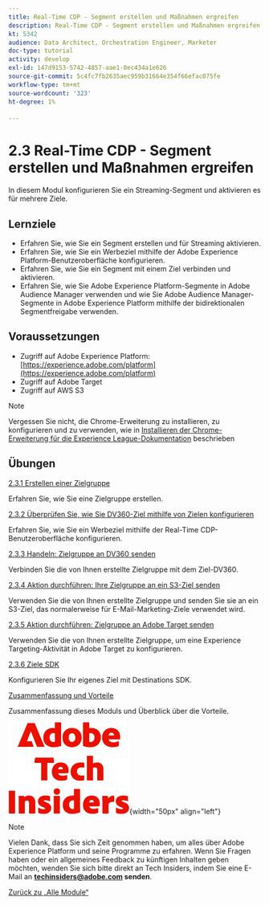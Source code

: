 ```yaml
---
title: Real-Time CDP - Segment erstellen und Maßnahmen ergreifen
description: Real-Time CDP - Segment erstellen und Maßnahmen ergreifen
kt: 5342
audience: Data Architect, Orchestration Engineer, Marketer
doc-type: tutorial
activity: develop
exl-id: 147d9153-5742-4857-aae1-0ec434a1e626
source-git-commit: 5c4fc7fb2635aec959b31664e354f66efac075fe
workflow-type: tm+mt
source-wordcount: '323'
ht-degree: 1%

---
```


# 2.3 Real-Time CDP - Segment erstellen und Maßnahmen ergreifen

In diesem Modul konfigurieren Sie ein Streaming-Segment und aktivieren es für mehrere Ziele.

## Lernziele

- Erfahren Sie, wie Sie ein Segment erstellen und für Streaming aktivieren.
- Erfahren Sie, wie Sie ein Werbeziel mithilfe der Adobe Experience Platform-Benutzeroberfläche konfigurieren.
- Erfahren Sie, wie Sie ein Segment mit einem Ziel verbinden und aktivieren.
- Erfahren Sie, wie Sie Adobe Experience Platform-Segmente in Adobe Audience Manager verwenden und wie Sie Adobe Audience Manager-Segmente in Adobe Experience Platform mithilfe der bidirektionalen Segmentfreigabe verwenden.

## Voraussetzungen

- Zugriff auf Adobe Experience Platform: [https://experience.adobe.com/platform](https://experience.adobe.com/platform)
- Zugriff auf Adobe Target
- Zugriff auf AWS S3

>[!NOTE]
>
>Vergessen Sie nicht, die Chrome-Erweiterung zu installieren, zu konfigurieren und zu verwenden, wie in [Installieren der Chrome-Erweiterung für die Experience League-Dokumentation](../../gettingstarted/gettingstarted/ex1.md) beschrieben

## Übungen

[2.3.1 Erstellen einer Zielgruppe](./ex1.md)

Erfahren Sie, wie Sie eine Zielgruppe erstellen.

[2.3.2 Überprüfen Sie, wie Sie DV360-Ziel mithilfe von Zielen konfigurieren](./ex2.md)

Erfahren Sie, wie Sie ein Werbeziel mithilfe der Real-Time CDP-Benutzeroberfläche konfigurieren.

[2.3.3 Handeln: Zielgruppe an DV360 senden](./ex3.md)

Verbinden Sie die von Ihnen erstellte Zielgruppe mit dem Ziel-DV360.

[2.3.4 Aktion durchführen: Ihre Zielgruppe an ein S3-Ziel senden](./ex4.md)

Verwenden Sie die von Ihnen erstellte Zielgruppe und senden Sie sie an ein S3-Ziel, das normalerweise für E-Mail-Marketing-Ziele verwendet wird.

[2.3.5 Aktion durchführen: Zielgruppe an Adobe Target senden](./ex5.md)

Verwenden Sie die von Ihnen erstellte Zielgruppe, um eine Experience Targeting-Aktivität in Adobe Target zu konfigurieren.

[2.3.6 Ziele SDK](./ex6.md)

Konfigurieren Sie Ihr eigenes Ziel mit Destinations SDK.

[Zusammenfassung und Vorteile](./summary.md)

Zusammenfassung dieses Moduls und Überblick über die Vorteile.

![Tech Insiders](./../../../assets/images/techinsiders.png){width="50px" align="left"}

>[!NOTE]
>
>Vielen Dank, dass Sie sich Zeit genommen haben, um alles über Adobe Experience Platform und seine Programme zu erfahren. Wenn Sie Fragen haben oder ein allgemeines Feedback zu künftigen Inhalten geben möchten, wenden Sie sich bitte direkt an Tech Insiders, indem Sie eine E-Mail an **techinsiders@adobe.com senden**.

[Zurück zu „Alle Module“](../../../overview.md)
